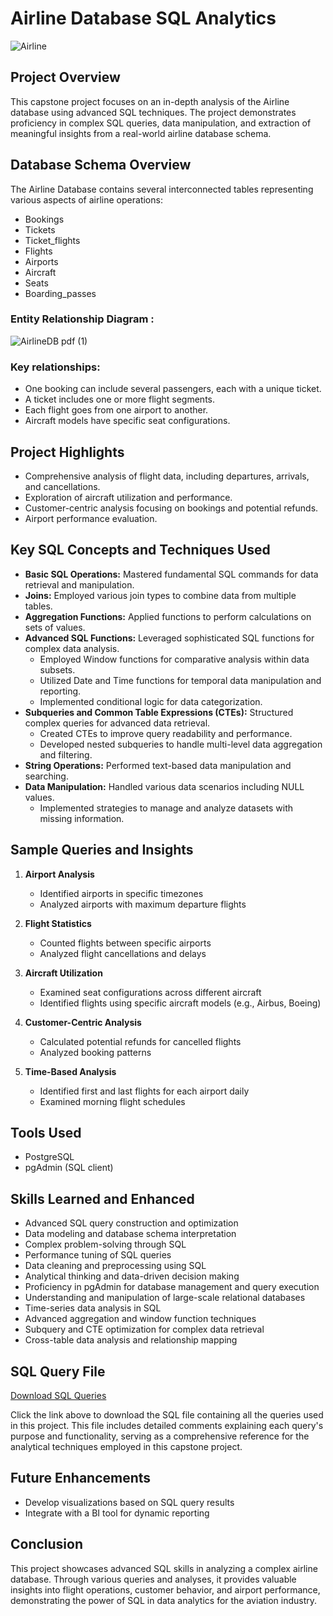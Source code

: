 # Airline Database SQL Analytics 

![Airline](https://github.com/shinilkumars/AirlineDB-SQL-Analytics-Capstone-Project/assets/173347067/50ef4e6c-0b07-49fe-9f49-2de001512ef4)

## Project Overview
This capstone project focuses on an in-depth analysis of the Airline database using advanced SQL techniques. The project demonstrates proficiency in complex SQL queries, data manipulation, and extraction of meaningful insights from a real-world airline database schema.

## Database Schema Overview
The Airline Database contains several interconnected tables representing various aspects of airline operations:

- Bookings
- Tickets
- Ticket_flights
- Flights
- Airports
- Aircraft
- Seats
- Boarding_passes


### Entity Relationship Diagram :
![AirlineDB pdf (1)](https://github.com/shinilkumars/AirlineDB-SQL-Analytics-Capstone-Project/assets/173347067/5dc743b4-e109-4be7-ab76-9425c695b6ca)

### Key relationships:
- One booking can include several passengers, each with a unique ticket.
- A ticket includes one or more flight segments.
- Each flight goes from one airport to another.
- Aircraft models have specific seat configurations.

## Project Highlights

- Comprehensive analysis of flight data, including departures, arrivals, and cancellations.
- Exploration of aircraft utilization and performance.
- Customer-centric analysis focusing on bookings and potential refunds.
- Airport performance evaluation.

## Key SQL Concepts and Techniques Used

- **Basic SQL Operations:** Mastered fundamental SQL commands for data retrieval and manipulation.
- **Joins:** Employed various join types to combine data from multiple tables.
- **Aggregation Functions:** Applied functions to perform calculations on sets of values.
- **Advanced SQL Functions:** Leveraged sophisticated SQL functions for complex data analysis. 
  - Employed Window functions for comparative analysis within data subsets. 
  - Utilized Date and Time functions for temporal data manipulation and reporting. 
  - Implemented conditional logic for data categorization.
- **Subqueries and Common Table Expressions (CTEs):** Structured complex queries for advanced data retrieval. 
  - Created CTEs to improve query readability and performance. 
  - Developed nested subqueries to handle multi-level data aggregation and filtering.
- **String Operations:** Performed text-based data manipulation and searching.
- **Data Manipulation:** Handled various data scenarios including NULL values. 
  - Implemented strategies to manage and analyze datasets with missing information.

## Sample Queries and Insights

1. **Airport Analysis**
   - Identified airports in specific timezones
   - Analyzed airports with maximum departure flights

2. **Flight Statistics**
   - Counted flights between specific airports
   - Analyzed flight cancellations and delays

3. **Aircraft Utilization**
   - Examined seat configurations across different aircraft
   - Identified flights using specific aircraft models (e.g., Airbus, Boeing)

4. **Customer-Centric Analysis**
   - Calculated potential refunds for cancelled flights
   - Analyzed booking patterns

5. **Time-Based Analysis**
   - Identified first and last flights for each airport daily
   - Examined morning flight schedules

## Tools Used
- PostgreSQL
- pgAdmin (SQL client)

## Skills Learned and Enhanced
- Advanced SQL query construction and optimization
- Data modeling and database schema interpretation
- Complex problem-solving through SQL
- Performance tuning of SQL queries
- Data cleaning and preprocessing using SQL
- Analytical thinking and data-driven decision making
- Proficiency in pgAdmin for database management and query execution
- Understanding and manipulation of large-scale relational databases
- Time-series data analysis in SQL
- Advanced aggregation and window function techniques
- Subquery and CTE optimization for complex data retrieval
- Cross-table data analysis and relationship mapping

## SQL Query File
[Download SQL Queries](https://github.com/shinilkumars/AirlineDB-SQL-Analytics-Capstone-Project/raw/main/Airline%20Database%20SQL%20Analytics.pdf )

Click the link above to download the SQL file containing all the queries used in this project. This file includes detailed comments explaining each query's purpose and functionality, serving as a comprehensive reference for the analytical techniques employed in this capstone project.

## Future Enhancements
- Develop visualizations based on SQL query results
- Integrate with a BI tool for dynamic reporting

## Conclusion
This project showcases advanced SQL skills in analyzing a complex airline database. Through various queries and analyses, it provides valuable insights into flight operations, customer behavior, and airport performance, demonstrating the power of SQL in data analytics for the aviation industry.
